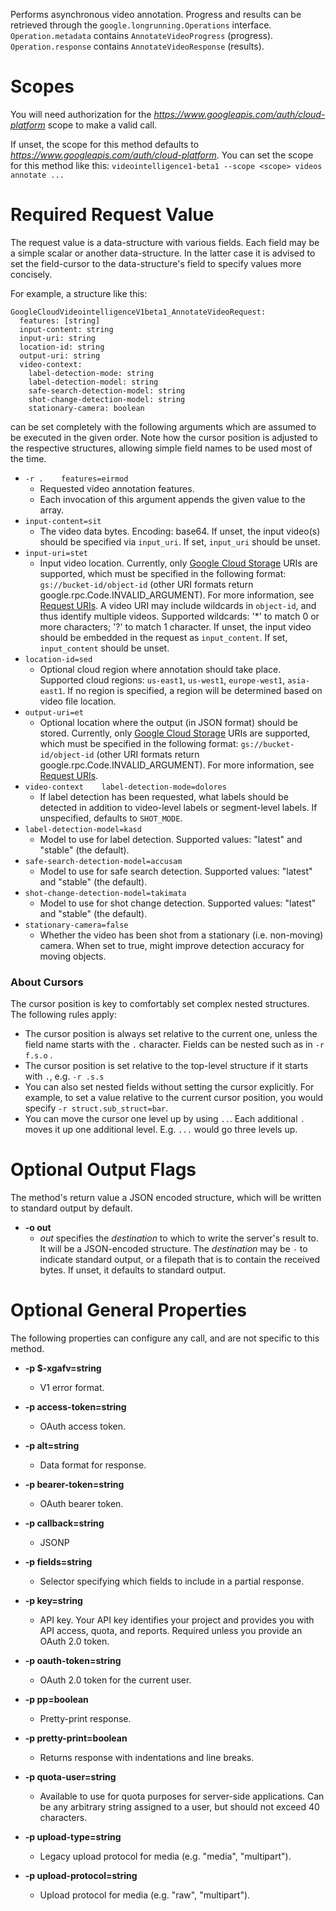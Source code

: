 Performs asynchronous video annotation. Progress and results can be
retrieved through the `google.longrunning.Operations` interface.
`Operation.metadata` contains `AnnotateVideoProgress` (progress).
`Operation.response` contains `AnnotateVideoResponse` (results).
# Scopes

You will need authorization for the *https://www.googleapis.com/auth/cloud-platform* scope to make a valid call.

If unset, the scope for this method defaults to *https://www.googleapis.com/auth/cloud-platform*.
You can set the scope for this method like this: `videointelligence1-beta1 --scope <scope> videos annotate ...`
# Required Request Value

The request value is a data-structure with various fields. Each field may be a simple scalar or another data-structure.
In the latter case it is advised to set the field-cursor to the data-structure's field to specify values more concisely.

For example, a structure like this:
```
GoogleCloudVideointelligenceV1beta1_AnnotateVideoRequest:
  features: [string]
  input-content: string
  input-uri: string
  location-id: string
  output-uri: string
  video-context:
    label-detection-mode: string
    label-detection-model: string
    safe-search-detection-model: string
    shot-change-detection-model: string
    stationary-camera: boolean

```

can be set completely with the following arguments which are assumed to be executed in the given order. Note how the cursor position is adjusted to the respective structures, allowing simple field names to be used most of the time.

* `-r .    features=eirmod`
    - Requested video annotation features.
    - Each invocation of this argument appends the given value to the array.
* `input-content=sit`
    - The video data bytes. Encoding: base64. If unset, the input video(s)
        should be specified via `input_uri`. If set, `input_uri` should be unset.
* `input-uri=stet`
    - Input video location. Currently, only
        [Google Cloud Storage](https://cloud.google.com/storage/) URIs are
        supported, which must be specified in the following format:
        `gs://bucket-id/object-id` (other URI formats return
        google.rpc.Code.INVALID_ARGUMENT). For more information, see
        [Request URIs](/storage/docs/reference-uris).
        A video URI may include wildcards in `object-id`, and thus identify
        multiple videos. Supported wildcards: &#39;*&#39; to match 0 or more characters;
        &#39;?&#39; to match 1 character. If unset, the input video should be embedded
        in the request as `input_content`. If set, `input_content` should be unset.
* `location-id=sed`
    - Optional cloud region where annotation should take place. Supported cloud
        regions: `us-east1`, `us-west1`, `europe-west1`, `asia-east1`. If no region
        is specified, a region will be determined based on video file location.
* `output-uri=et`
    - Optional location where the output (in JSON format) should be stored.
        Currently, only [Google Cloud Storage](https://cloud.google.com/storage/)
        URIs are supported, which must be specified in the following format:
        `gs://bucket-id/object-id` (other URI formats return
        google.rpc.Code.INVALID_ARGUMENT). For more information, see
        [Request URIs](/storage/docs/reference-uris).
* `video-context    label-detection-mode=dolores`
    - If label detection has been requested, what labels should be detected
        in addition to video-level labels or segment-level labels. If unspecified,
        defaults to `SHOT_MODE`.
* `label-detection-model=kasd`
    - Model to use for label detection.
        Supported values: &#34;latest&#34; and &#34;stable&#34; (the default).
* `safe-search-detection-model=accusam`
    - Model to use for safe search detection.
        Supported values: &#34;latest&#34; and &#34;stable&#34; (the default).
* `shot-change-detection-model=takimata`
    - Model to use for shot change detection.
        Supported values: &#34;latest&#34; and &#34;stable&#34; (the default).
* `stationary-camera=false`
    - Whether the video has been shot from a stationary (i.e. non-moving) camera.
        When set to true, might improve detection accuracy for moving objects.



### About Cursors

The cursor position is key to comfortably set complex nested structures. The following rules apply:

* The cursor position is always set relative to the current one, unless the field name starts with the `.` character. Fields can be nested such as in `-r f.s.o` .
* The cursor position is set relative to the top-level structure if it starts with `.`, e.g. `-r .s.s`
* You can also set nested fields without setting the cursor explicitly. For example, to set a value relative to the current cursor position, you would specify `-r struct.sub_struct=bar`.
* You can move the cursor one level up by using `..`. Each additional `.` moves it up one additional level. E.g. `...` would go three levels up.


# Optional Output Flags

The method's return value a JSON encoded structure, which will be written to standard output by default.

* **-o out**
    - *out* specifies the *destination* to which to write the server's result to.
      It will be a JSON-encoded structure.
      The *destination* may be `-` to indicate standard output, or a filepath that is to contain the received bytes.
      If unset, it defaults to standard output.
# Optional General Properties

The following properties can configure any call, and are not specific to this method.

* **-p $-xgafv=string**
    - V1 error format.

* **-p access-token=string**
    - OAuth access token.

* **-p alt=string**
    - Data format for response.

* **-p bearer-token=string**
    - OAuth bearer token.

* **-p callback=string**
    - JSONP

* **-p fields=string**
    - Selector specifying which fields to include in a partial response.

* **-p key=string**
    - API key. Your API key identifies your project and provides you with API access, quota, and reports. Required unless you provide an OAuth 2.0 token.

* **-p oauth-token=string**
    - OAuth 2.0 token for the current user.

* **-p pp=boolean**
    - Pretty-print response.

* **-p pretty-print=boolean**
    - Returns response with indentations and line breaks.

* **-p quota-user=string**
    - Available to use for quota purposes for server-side applications. Can be any arbitrary string assigned to a user, but should not exceed 40 characters.

* **-p upload-type=string**
    - Legacy upload protocol for media (e.g. &#34;media&#34;, &#34;multipart&#34;).

* **-p upload-protocol=string**
    - Upload protocol for media (e.g. &#34;raw&#34;, &#34;multipart&#34;).
